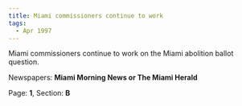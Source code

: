 ```yaml
---  
title: Miami commissioners continue to work  
tags:  
  - Apr 1997  
---  
```

  
Miami commissioners continue to work on the Miami abolition ballot question.  
  
Newspapers: **Miami Morning News or The Miami Herald**  
  
Page: **1**, Section: **B** 
